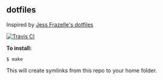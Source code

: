 ## dotfiles

Inspired by [Jess Frazelle's dotfiles](https://github.com/jessfraz/dotfiles)

[![Travis CI](https://travis-ci.org/petersellars/dotfiles.svg?branch=master)](https://travis-ci.org/petersellars/dotfiles)

**To install:**

```console
$ make
```

This will create symlinks from this repo to your home folder.
